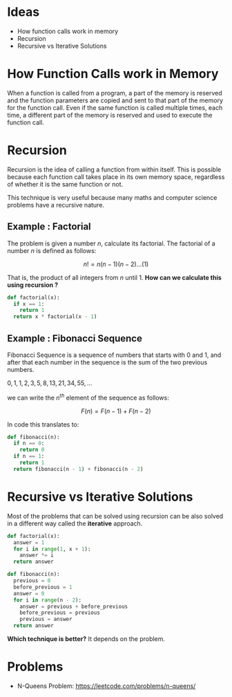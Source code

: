 # Ideas
* How function calls work in memory
* Recursion
* Recursive vs Iterative Solutions

# How Function Calls work in Memory

  When a function is called from a program, a part of the memory is reserved and the function parameters are copied and sent to that part of the memory for the function call. Even if the same function is called multiple times, each time, a different part of the memory is reserved and used to execute the function call.

# Recursion

  Recursion is the idea of calling a function from within itself. This is possible because each function call takes place in its own memory space, regardless of whether it is the same function or not.

  This technique is very useful because many maths and computer science problems have a recursive nature.

## Example : Factorial

  The problem is given a number $n$, calculate its factorial. The factorial of a number $n$ is defined as follows:

  $$n! = n (n - 1) (n-2) \dots (1)$$

  That is, the product of all integers from $n$ until $1$. **How can we calculate this using recursion ?**

  ```python
  def factorial(x):
    if x == 1:
      return 1
    return x * factorial(x - 1)
  ```

## Example : Fibonacci Sequence

  Fibonacci Sequence is a sequence of numbers that starts with $0$ and $1$, and after that each number in the sequence is the sum of the two previous numbers.

  $0, 1, 1, 2, 3, 5, 8, 13, 21, 34, 55, \dots$

  we can write the $n^{th}$ element of the sequence as follows:

  $$ F(n) = F(n - 1) + F(n - 2)$$

  In code this translates to:
  ```python
  def fibonacci(n):
    if n == 0:
      return 0
    if n == 1:
      return 1
    return fibonacci(n - 1) + fibonacci(n - 2)
  ```


# Recursive vs Iterative Solutions


  Most of the problems that can be solved using recursion can be also solved in a different way called the **iterative** approach.

  ```python
  def factorial(x):
    answer = 1
    for i in range(1, x + 1):
      answer *= i
    return answer  
  ```

  ```python
  def fibonacci(n):
    previous = 0
    before_previous = 1
    answer = 0
    for i in range(n - 2):
      answer = previous + before_previous
      before_previous = previous
      previous = answer
    return answer      
  ```

  **Which technique is better?** It depends on the problem.


# Problems

* N-Queens Problem: https://leetcode.com/problems/n-queens/
